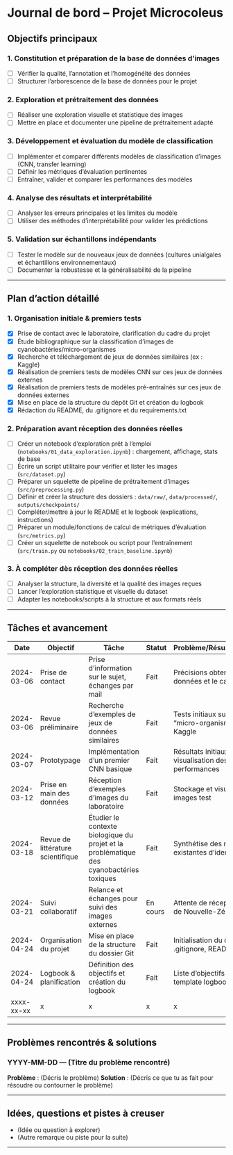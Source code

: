 # Journal de bord – Projet Microcoleus

## Objectifs principaux

### 1. Constitution et préparation de la base de données d’images
- [ ] Vérifier la qualité, l’annotation et l’homogénéité des données
- [ ] Structurer l’arborescence de la base de données pour le projet

### 2. Exploration et prétraitement des données
- [ ] Réaliser une exploration visuelle et statistique des images
- [ ] Mettre en place et documenter une pipeline de prétraitement adapté

### 3. Développement et évaluation du modèle de classification
- [ ] Implémenter et comparer différents modèles de classification d’images (CNN, transfer learning)
- [ ] Définir les métriques d’évaluation pertinentes
- [ ] Entraîner, valider et comparer les performances des modèles

### 4. Analyse des résultats et interprétabilité
- [ ] Analyser les erreurs principales et les limites du modèle
- [ ] Utiliser des méthodes d’interprétabilité pour valider les prédictions

### 5. Validation sur échantillons indépendants
- [ ] Tester le modèle sur de nouveaux jeux de données (cultures unialgales et échantillons environnementaux)
- [ ] Documenter la robustesse et la généralisabilité de la pipeline

---

## Plan d’action détaillé

### 1. Organisation initiale & premiers tests

- [x] Prise de contact avec le laboratoire, clarification du cadre du projet
- [x] Étude bibliographique sur la classification d’images de cyanobactéries/micro-organismes
- [x] Recherche et téléchargement de jeux de données similaires (ex : Kaggle)
- [x] Réalisation de premiers tests de modèles CNN sur ces jeux de données externes
- [x] Réalisation de premiers tests de modèles pré-entraînés sur ces jeux de données externes
- [x] Mise en place de la structure du dépôt Git et création du logbook
- [x] Rédaction du README, du .gitignore et du requirements.txt

### 2. Préparation avant réception des données réelles

- [ ] Créer un notebook d’exploration prêt à l’emploi (`notebooks/01_data_exploration.ipynb`) : chargement, affichage, stats de base
- [ ] Écrire un script utilitaire pour vérifier et lister les images (`src/dataset.py`)
- [ ] Préparer un squelette de pipeline de prétraitement d’images (`src/preprocessing.py`)
- [ ] Définir et créer la structure des dossiers : `data/raw/`, `data/processed/`, `outputs/checkpoints/`
- [ ] Compléter/mettre à jour le README et le logbook (explications, instructions)
- [ ] Préparer un module/fonctions de calcul de métriques d’évaluation (`src/metrics.py`)
- [ ] Créer un squelette de notebook ou script pour l’entraînement (`src/train.py` ou `notebooks/02_train_baseline.ipynb`)

### 3. À compléter dès réception des données réelles

- [ ] Analyser la structure, la diversité et la qualité des images reçues
- [ ] Lancer l’exploration statistique et visuelle du dataset
- [ ] Adapter les notebooks/scripts à la structure et aux formats réels

---

## Tâches et avancement

| Date       | Objectif                          | Tâche                                                                                    | Statut   | Problème/Résultat/Remarque                                       |
|------------|-----------------------------------|------------------------------------------------------------------------------------------|----------|------------------------------------------------------------------|
| 2024-03-06 | Prise de contact                  | Prise d’information sur le sujet, échanges par mail                                      | Fait     | Précisions obtenues sur les données et le cadre du projet        |
| 2024-03-06 | Revue préliminaire                | Recherche d’exemples de jeux de données similaires                                       | Fait     | Tests initiaux sur des datasets “micro-organismes” de Kaggle     |
| 2024-03-07 | Prototypage                       | Implémentation d’un premier CNN basique                                                  | Fait     | Résultats initiaux mitigés, visualisation des performances       |
| 2024-03-12 | Prise en main des données         | Réception d’exemples d’images du laboratoire                                             | Fait     | Stockage et visualisation des images test                        |
| 2024-03-18 | Revue de littérature scientifique | Étudier le contexte biologique du projet et la problématique des cyanobactéries toxiques | Fait     | Synthétise des méthodes existantes d’identification              |
| 2024-03-21 | Suivi collaboratif                | Relance et échanges pour suivi des images externes                                       | En cours | Attente de réception d’images de Nouvelle-Zélande et USA         |
| 2024-04-24 | Organisation du projet            | Mise en place de la structure du dossier Git                                             | Fait     | Initialisation du dépôt, ajout de .gitignore, README, venv, etc. |
| 2024-04-24 | Logbook & planification           | Définition des objectifs et création du logbook                                          | Fait     | Liste d’objectifs structurée, template logbook validé            |
| xxxx-xx-xx | x                                 | x                                                                                        | x        | x                                                                |


---


## Problèmes rencontrés & solutions

### YYYY-MM-DD — (Titre du problème rencontré)
**Problème** : (Décris le problème)
**Solution** : (Décris ce que tu as fait pour résoudre ou contourner le problème)

---

## Idées, questions et pistes à creuser

- (Idée ou question à explorer)
- (Autre remarque ou piste pour la suite)

---

